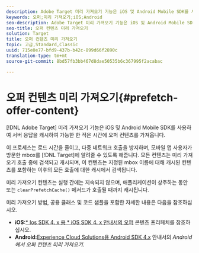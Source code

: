 ```yaml
---
description: Adobe Target 미리 가져오기 기능은 iOS 및 Android Mobile SDK를 사용하여 서버 응답을 캐시하여 가능한 한 적은 시간에 오퍼 컨텐츠를 가져옵니다.
keywords: 오퍼;미리 가져오기;iOS;Android
seo-description: Adobe Target 미리 가져오기 기능은 iOS 및 Android Mobile SDK를 사용하여 서버 응답을 캐시하여 가능한 한 적은 시간에 오퍼 컨텐츠를 가져옵니다.
seo-title: 오퍼 컨텐츠 미리 가져오기
solution: Target
title: 오퍼 컨텐츠 미리 가져오기
topic: 고급,Standard,Classic
uuid: 715e0e77-bfd9-437b-b42c-899d66f2890c
translation-type: tm+mt
source-git-commit: 8bd57fb3bb467d8dae50535b6c367995f2acabac

---
```



# 오퍼 컨텐츠 미리 가져오기{#prefetch-offer-content}

[!DNL Adobe Target] 미리 가져오기 기능은 iOS 및 Android Mobile SDK를 사용하여 서버 응답을 캐시하여 가능한 한 적은 시간에 오퍼 컨텐츠를 가져옵니다.

이 프로세스는 로드 시간을 줄이고, 다중 네트워크 호출을 방지하며, 모바일 앱 사용자가 방문한 mbox를 [!DNL Target]에 알려줄 수 있도록 해줍니다. 모든 컨텐츠는 미리 가져오기 호출 중에 검색되고 캐시되며, 이 컨텐츠는 지정된 mbox 이름에 대해 캐시된 컨텐츠를 포함하는 이후의 모든 호출에 대한 캐시에서 검색됩니다.

미리 가져오기 컨텐츠는 실행 간에는 지속되지 않으며, 애플리케이션이 상주하는 동안 또는 `clearPrefetchCache()` 메서드가 호출될 때까지 캐시됩니다.

미리 가져오기 방법, 공용 클래스 및 코드 샘플을 포함한 자세한 내용은 다음을 참조하십시오.

* **iOS:**[* Ios SDK 4. x 용 * iOS SDK 4. x 안내서의 오퍼](https://marketing.adobe.com/resources/help/en_US/mobile/ios/c_mob_target-prefetch_ios.html) 콘텐츠 프리페치를 참조하십시오.
* **Android:**[Experience Cloud Solutions용 Android SDK 4.x](https://marketing.adobe.com/resources/help/en_US/mobile/android/c_mob_target-prefetch_android.html) 안내서의 *Android에서 오퍼 컨텐츠 미리 가져오기*.